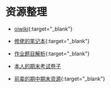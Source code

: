 
# 资源整理

- [oiwiki](https://oi-wiki.org/){:target="_blank"} 

- [修佬的笔记本](https://note.isshikih.top/cour_note/D2CX_AdvancedDataStructure/){:target="_blank"} 

- [作业题目解析](https://zhoutimemachine.github.io/note/courses/ads-hw-review/){:target="_blank"} 

- [本人的期末考试卷子](/downloads/ADS-Final/ads2024-2025秋冬期末考试.zip)

- [前辈的期中期末资源](https://github.com/RyanFcr/ZJU_Course/tree/main/大二春夏/高级数据结构与算法分析ADS){:target="_blank"} 
